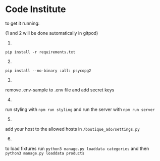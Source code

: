 # Code Institute

to get it running:

(1 and 2 will be done automatically in gitpod)

1.
```
pip install -r requirements.txt
```

2.
```
pip install --no-binary :all: psycopg2
```

3.
remove .env-sample to .env file and add secret keys

4.
run styling with `npm run styling` and run the server with `npm run server`

5.
add your host to the allowed hosts in `/boutique_ado/settings.py`

6.
to load fixtures run `python3 manage.py loaddata categories` and then `python3 manage.py loaddata products`